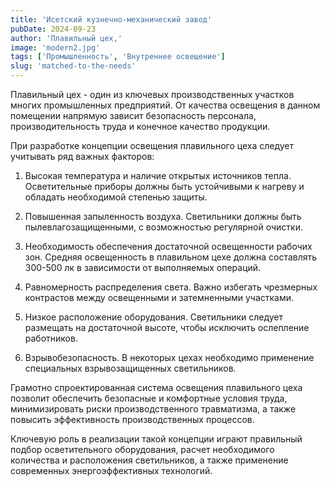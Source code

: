 ```yaml
---
title: 'Исетский кузнечно-механический завод'
pubDate: 2024-09-23
author: 'Плавильный цех,'
image: 'modern2.jpg'
tags: ['Промышленность', 'Внутреннее освещение']
slug: 'matched-to-the-needs' 
---
```


Плавильный цех - один из ключевых производственных участков многих промышленных предприятий. От качества освещения в данном помещении напрямую зависит безопасность персонала, производительность труда и конечное качество продукции.

При разработке концепции освещения плавильного цеха следует учитывать ряд важных факторов:

1. Высокая температура и наличие открытых источников тепла. Осветительные приборы должны быть устойчивыми к нагреву и обладать необходимой степенью защиты.

2. Повышенная запыленность воздуха. Светильники должны быть пылевлагозащищенными, с возможностью регулярной очистки.

3. Необходимость обеспечения достаточной освещенности рабочих зон. Средняя освещенность в плавильном цехе должна составлять 300-500 лк в зависимости от выполняемых операций.

4. Равномерность распределения света. Важно избегать чрезмерных контрастов между освещенными и затемненными участками.

5. Низкое расположение оборудования. Светильники следует размещать на достаточной высоте, чтобы исключить ослепление работников.

6. Взрывобезопасность. В некоторых цехах необходимо применение специальных взрывозащищенных светильников.

Грамотно спроектированная система освещения плавильного цеха позволит обеспечить безопасные и комфортные условия труда, минимизировать риски производственного травматизма, а также повысить эффективность производственных процессов.

Ключевую роль в реализации такой концепции играют правильный подбор осветительного оборудования, расчет необходимого количества и расположения светильников, а также применение современных энергоэффективных технологий.






